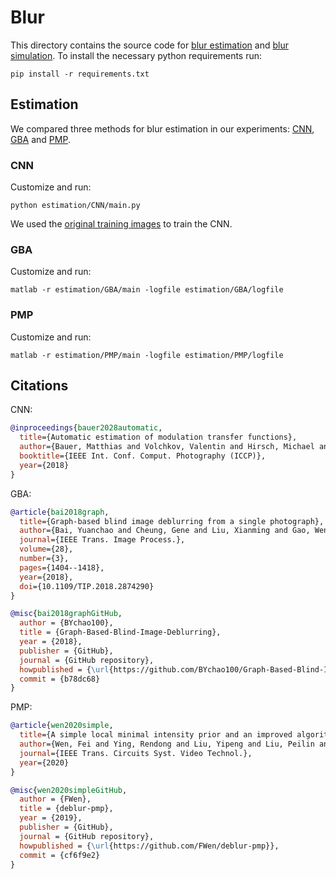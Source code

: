 # Blur
This directory contains the source code for [blur estimation](./estimation) and [blur simulation](./simulation).
To install the necessary python requirements run:
```
pip install -r requirements.txt
```

## Estimation
We compared three methods for blur estimation in our experiments: [CNN](./estimation/CNN), [GBA](./estimation/GBA) and [PMP](./estimation/PMP).

### CNN
Customize and run:
```
python estimation/CNN/main.py
```
We used the [original training images](https://ei.is.mpg.de/project/mtf-estimation) to train the CNN.

### GBA
Customize and run:
```
matlab -r estimation/GBA/main -logfile estimation/GBA/logfile
```

### PMP
Customize and run:
```
matlab -r estimation/PMP/main -logfile estimation/PMP/logfile
```

## Citations
CNN:
```bibtex
@inproceedings{bauer2028automatic,
  title={Automatic estimation of modulation transfer functions},
  author={Bauer, Matthias and Volchkov, Valentin and Hirsch, Michael and Schc{\"o}lkopf, Bernhard},
  booktitle={IEEE Int. Conf. Comput. Photography (ICCP)},
  year={2018}
}
```

GBA:
```bibtex
@article{bai2018graph,
  title={Graph-based blind image deblurring from a single photograph},
  author={Bai, Yuanchao and Cheung, Gene and Liu, Xianming and Gao, Wen},
  journal={IEEE Trans. Image Process.},
  volume={28},
  number={3},
  pages={1404--1418},
  year={2018},
  doi={10.1109/TIP.2018.2874290}
}

@misc{bai2018graphGitHub,
  author = {BYchao100},
  title = {Graph-Based-Blind-Image-Deblurring},
  year = {2018},
  publisher = {GitHub},
  journal = {GitHub repository},
  howpublished = {\url{https://github.com/BYchao100/Graph-Based-Blind-Image-Deblurring}},
  commit = {b78dc68}
}
```

PMP:
```bibtex
@article{wen2020simple,
  title={A simple local minimal intensity prior and an improved algorithm for blind image deblurring},
  author={Wen, Fei and Ying, Rendong and Liu, Yipeng and Liu, Peilin and Truong, Trieu-Kien},
  journal={IEEE Trans. Circuits Syst. Video Technol.},
  year={2020}
}

@misc{wen2020simpleGitHub,
  author = {FWen},
  title = {deblur-pmp},
  year = {2019},
  publisher = {GitHub},
  journal = {GitHub repository},
  howpublished = {\url{https://github.com/FWen/deblur-pmp}},
  commit = {cf6f9e2}
}
```
